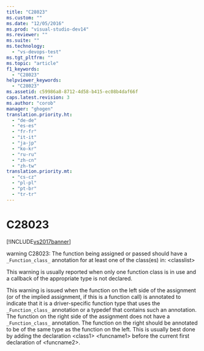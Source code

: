 ```yaml
---
title: "C28023"
ms.custom: ""
ms.date: "12/05/2016"
ms.prod: "visual-studio-dev14"
ms.reviewer: ""
ms.suite: ""
ms.technology: 
  - "vs-devops-test"
ms.tgt_pltfrm: ""
ms.topic: "article"
f1_keywords: 
  - "C28023"
helpviewer_keywords: 
  - "C28023"
ms.assetid: c59986a8-8712-4d58-b415-ec08b4daf66f
caps.latest.revision: 3
ms.author: "corob"
manager: "ghogen"
translation.priority.ht: 
  - "de-de"
  - "es-es"
  - "fr-fr"
  - "it-it"
  - "ja-jp"
  - "ko-kr"
  - "ru-ru"
  - "zh-cn"
  - "zh-tw"
translation.priority.mt: 
  - "cs-cz"
  - "pl-pl"
  - "pt-br"
  - "tr-tr"
---
```

# C28023
[!INCLUDE[vs2017banner](../code-quality/includes/vs2017banner.md)]

warning C28023: The function being assigned or passed should have a `_Function_class_` annotation for at least one of the class(es) in: \<classlist>  
  
 This warning is usually reported when only one function class is in use and a callback of the appropriate type is not declared.  
  
 This warning is issued when the function on the left side of the assignment (or of the implied assignment, if this is a function call) is annotated to indicate that it is a driver-specific function type that uses the `_Function_class_` annotation or a typedef that contains such an annotation. The function on the right side of the assignment does not have a `_Function_class_` annotation. The function on the right should be annotated to be of the same type as the function on the left. This is usually best done by adding the declaration \<class1> \<funcname1> before the current first declaration of \<funcname2>.